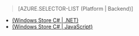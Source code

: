 ﻿> [AZURE.SELECTOR-LIST (Platform | Backend)]
- [(Windows Store C# | .NET)](../articles/mobile-services-dotnet-backend-windows-store-dotnet-aad-rbac.md)
- [(Windows Store C# | JavaScript)](../articles/mobile-services-javascript-backend-windows-store-dotnet-aad-rbac.md)

<!--HONumber=49-->